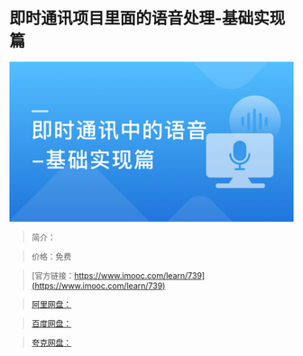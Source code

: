 # 即时通讯项目里面的语音处理-基础实现篇

![img](../../assets/5fe442f600014c2805400304.jpg)

> 简介：

> 价格：免费

> [官方链接：https://www.imooc.com/learn/739](https://www.imooc.com/learn/739)

> [阿里网盘：]()

> [百度网盘：]()

> [夸克网盘：]()
